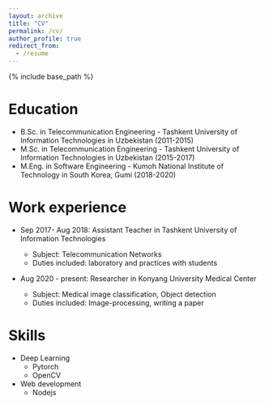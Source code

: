 ```yaml
---
layout: archive
title: "CV"
permalink: /cv/
author_profile: true
redirect_from:
  - /resume
---
```


{% include base_path %}

Education
======
* B.Sc. in Telecommunication Engineering - Tashkent University of Information Technologies in Uzbekistan (2011-2015)
* M.Sc. in Telecommunication Engineering - Tashkent University of Information Technologies in Uzbekistan (2015-2017)
* M.Eng. in Software Engineering - Kumoh National Institute of Technology in South Korea, Gumi (2018-2020)

Work experience
======
* Sep 2017- Aug 2018: Assistant Teacher in Tashkent University of Information Technologies
  * Subject: Telecommunication Networks
  * Duties included: laboratory and practices with students

* Aug 2020 - present: Researcher in Konyang University Medical Center
  * Subject: Medical image classification, Object detection
  * Duties included: Image-processing, writing a paper 
  
Skills
======
* Deep Learning
  * Pytorch
  * OpenCV
* Web development
  * Nodejs

